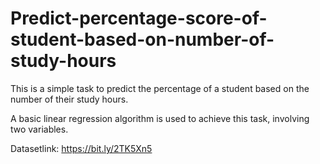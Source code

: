# Predict-percentage-score-of-student-based-on-number-of-study-hours

This is a simple task to predict the percentage of a student based on the number of their study hours.

A basic linear regression algorithm is used to achieve this task, involving two variables.

Datasetlink: https://bit.ly/2TK5Xn5
